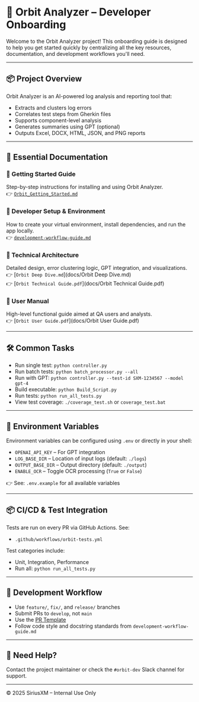 # 🚀 Orbit Analyzer – Developer Onboarding

Welcome to the Orbit Analyzer project! This onboarding guide is designed to help you get started quickly by centralizing all the key resources, documentation, and development workflows you'll need.

---

## 📦 Project Overview

Orbit Analyzer is an AI-powered log analysis and reporting tool that:
- Extracts and clusters log errors
- Correlates test steps from Gherkin files
- Supports component-level analysis
- Generates summaries using GPT (optional)
- Outputs Excel, DOCX, HTML, JSON, and PNG reports

---

## 📂 Essential Documentation

### 🧭 Getting Started Guide
Step-by-step instructions for installing and using Orbit Analyzer.  
👉 [`Orbit_Getting_Started.md`](docs/Orbit_Getting_Started.md)

### 🔧 Developer Setup & Environment
How to create your virtual environment, install dependencies, and run the app locally.  
👉 [`development-workflow-guide.md`](docs/development-workflow-guide.md)

### 🧠 Technical Architecture
Detailed design, error clustering logic, GPT integration, and visualizations.  
👉 [`Orbit Deep Dive.md`](docs/Orbit Deep Dive.md)  
👉 [`Orbit Technical Guide.pdf`](docs/Orbit Technical Guide.pdf)

### 📘 User Manual
High-level functional guide aimed at QA users and analysts.  
👉 [`Orbit User Guide.pdf`](docs/Orbit User Guide.pdf)

---

## 🛠️ Common Tasks

- Run single test: `python controller.py`
- Run batch tests: `python batch_processor.py --all`
- Run with GPT: `python controller.py --test-id SXM-1234567 --model gpt-4`
- Build executable: `python Build_Script.py`
- Run tests: `python run_all_tests.py`
- View test coverage: `./coverage_test.sh` or `coverage_test.bat`

---

## 🔐 Environment Variables

Environment variables can be configured using `.env` or directly in your shell:

- `OPENAI_API_KEY` – For GPT integration
- `LOG_BASE_DIR` – Location of input logs (default: `./logs`)
- `OUTPUT_BASE_DIR` – Output directory (default: `./output`)
- `ENABLE_OCR` – Toggle OCR processing (`True` or `False`)

👉 See: `.env.example` for all available variables

---

## 📦 CI/CD & Test Integration

Tests are run on every PR via GitHub Actions. See:
- `.github/workflows/orbit-tests.yml`

Test categories include:
- Unit, Integration, Performance
- Run all: `python run_all_tests.py`

---

## 👥 Development Workflow

- Use `feature/`, `fix/`, and `release/` branches
- Submit PRs to `develop`, not `main`
- Use the [PR Template](.github/PULL_REQUEST_TEMPLATE.md)
- Follow code style and docstring standards from `development-workflow-guide.md`

---

## 🙋 Need Help?

Contact the project maintainer or check the `#orbit-dev` Slack channel for support.

---

© 2025 SiriusXM – Internal Use Only
